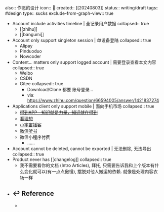 also:: 作恶的设计
icon:: 🤮
created:: [[20240803]]
status:: writing/draft
tags:: #design 
type:: sucks
exclude-from-graph-view:: true

- Account include activities timeline | 全记录用户数据
  collapsed:: true
  - [[zhihu]]
  - [[bangumi]]
- Account only support singleton session | 单设备登陆
  collapsed:: true
  - Alipay
  - Pinduoduo
  - Nowcoder
- Content... matters only support logged account | 需要登录查看本文内容
  collapsed:: true
  - Weibo
  - CSDN
  - Gitee
    collapsed:: true
    - Download/Clone 都要 账号登录...
    - via: https://www.zhihu.com/question/66594005/answer/1421837274
- Applications client only support mobile | 面向手机市场
  collapsed:: true
  - ~~[得到APP - 知识就是力量，知识就在得到](https://www.dedao.cn/)~~
  - [看理想](https://www.vistopia.com.cn/)
  - [小宇宙播客](https://www.xiaoyuzhoufm.com/)
  - [微信听书](https://at.qq.com/)
  - 微信小程序付费
    - ......
- Account cannot be deleted, cannot be exported | 无法删除, 无法导出
  collapsed:: true
- Product never has [[changelog]]
  collapsed:: true
  - 我不需要看你的文档 (Intro Articles), 拜托, 只需要告诉我和上个版本有什么变化就可以(有一点点傲慢), 摆脱对他人搬运的依赖. 就像是处理内容农场一样
- ## ↩ Reference
  -
